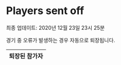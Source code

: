 # Players sent off
최종 업데이트: 2020년 12월 23일 23시 25분


경기 중 오류가 발생하는 경우 자동으로 퇴장됩니다.


| 퇴장된 참가자 |
|:---:|